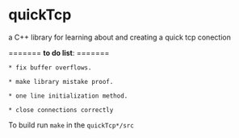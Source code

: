 # quickTcp
 a C++ library for learning about and creating a quick tcp conection 

======= **to do list**: =======
```
* fix buffer overflows.

* make library mistake proof.

* one line initialization method.

* close connections correctly
```

To build run `make` in the `quickTcp*/src` 
